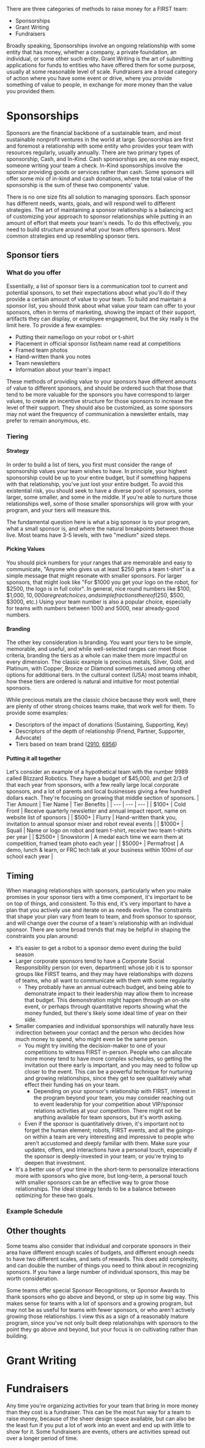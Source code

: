 There are three categories of methods to raise money for a FIRST team:
* Sponsorships
* Grant Writing
* Fundraisers

Broadly speaking, Sponsorships involve an ongoing relationship with some entity that has money, whether a company, a private foundation, an individual, or some other such entity.  Grant Writing is the art of submitting applications for funds to entities who have offered them for some purpose, usually at some reasonable level of scale. Fundraisers are a broad category of action where you have some event or drive, where you provide something of value to people, in exchange for more money than the value you provided them.
# Sponsorships
Sponsors are the financial backbone of a sustainable team, and most sustainable nonprofit ventures in the world at large. Sponsorships are first and foremost a relationship with some entity who provides your team with resources regularly, usually annually. There are two primary types of sponsorship, Cash, and In-Kind. Cash sponsorships are, as one may expect, someone writing your team a check. In-Kind sponsorships involve the sponsor providing goods or services rather than cash. Some sponsors will offer some mix of in-kind and cash donations, where the total value of the sponsorship is the sum of these two components' value.

There is no one size fits all solution to managing sponsors. Each sponsor has different needs, wants, goals, and will respond well to different strategies. The art of maintaining a sponsor relationship is a balancing act of customizing your approach to sponsor relationships while putting in an amount of effort that meets your team's needs. To do this effectively, you need to build structure around what your team offers sponsors. Most common strategies end up resembling sponsor tiers.
## Sponsor tiers
### What do you offer
Essentially, a list of sponsor tiers is a communication tool to current and potential sponsors, to set their expectations about what you'll do if they provide a certain amount of value to your team. To build and maintain a sponsor list, you should think about what value your team can offer to your sponsors, often in terms of marketing, showing the impact of their support, artifacts they can display, or employee engagement, but the sky really is the limit here. To provide a few examples:

* Putting their name/logo on your robot or t-shirt
* Placement in official sponsor list/team name read at competitions
* Framed team photos
* Hand-written thank you notes
* Team newsletters
* Information about your team's impact

These methods of providing value to your sponsors have different amounts of value to different sponsors, and should be ordered such that those that tend to be more valuable for the sponsors you have correspond to larger values, to create an incentive structure for those sponsors to increase the level of their support. They should also be customized, as some sponsors may not want the frequency of communication a newsletter entails, may prefer to remain anonymous, etc.
### Tiering
#### Strategy
In order to build a list of tiers, you first must consider the range of sponsorship values your team wishes to have. In principle, your highest sponsorship could be up to your entire budget, but if something happens with that relationship, you've just lost your entire budget. To avoid this existential risk, you should seek to have a diverse pool of sponsors, some larger, some smaller, and some in the middle. If you're able to nurture those relationships well, some of those smaller sponsorships will grow with your program, and your tiers will measure this.

The fundamental question here is what a big sponsor is to your program, what a small sponsor is, and where the natural breakpoints between those live. Most teams have 3-5 levels, with two "medium" sized steps.
#### Picking Values
You should pick numbers for your ranges that are memorable and easy to communicate, "Anyone who gives us at least $250 gets a team t-shirt" is a simple message that might resonate with smaller sponsors. For larger sponsors, that might look like "For $1000 you get your logo on the robot, for $2500, the logo is in full color". In general, nice round numbers like $100, $1,000, $10,000 are great choices, and simple fractions thereof ($250, $500, $3000, etc.) Using your team number is also a popular choice, especially for teams with numbers between 1000 and 5000, near already-good numbers.
#### Branding
The other key consideration is branding. You want your tiers to be simple, memorable, and useful, and while well-selected ranges can meet those criteria, branding the tiers as a whole can make them more impactful on every dimension. The classic example is precious metals, Silver, Gold, and Platinum, with Copper, Bronze or Diamond sometimes used among other options for additional tiers. In the cultural context (USA) most teams inhabit, how these tiers are ordered is natural and intuitive for most potential sponsors.

While precious metals are the classic choice because they work well, there are plenty of other strong choices teams make, that work well for them. To provide some examples:
* Descriptors of the impact of donations (Sustaining, Supporting, Key)
* Descriptors of the depth of relationship (Friend, Partner, Supporter, Advocate)
* Tiers based on team brand ([2910](https://frcteam2910.org/fundraising/), [6956](https://drive.google.com/file/d/1ffBeHaKky1uDXfdl_CWIXMxBVie5L9vR/view))

#### Putting it all together
Let's consider an example of a hypothetical team with the number 9989 called Blizzard Robotics. They have a budget of $45,000, and get 2/3 of that each year from sponsors, with a few really large local corporate sponsors, and a lot of parents and local businesses giving a few hundred dollars each. They're focusing on growing that middle section of sponsors.
| Tier Amount | Tier Name | Tier Benefits |
| --- | --- | --- |
| $100+  | Cold Front | Receive quarterly newsletter and annual impact report, name on website list of sponsors |
| $500+ | Flurry | Hand-written thank you, invitation to annual sponsor mixer and robot reveal events |
| $1000+ | Squall | Name or logo on robot and team t-shirt, receive two team t-shirts per year |
| $2500+ | Snowstorm |  A medal each time we earn them at competition, framed team photo each year |
| $5000+ | Permafrost | A demo, lunch & learn, or FRC tech talk at your business within 100mi of our school each year |

## Timing
When managing relationships with sponsors, particularly when you make promises in your sponsor tiers with a time component, it's important to be on top of things, and consistent. To this end, it's very important to have a plan that you actively use and iterate on as needs evolve. The constraints that shape your plan vary from team to team, and from sponsor to sponsor, and will change over the course of a team's relationship with an individual sponsor. There are some broad trends that may be helpful in shaping the constraints you plan around:

* It's easier to get a robot to a sponsor demo event during the build season
* Larger corporate sponsors tend to have a Corporate Social Responsibility person (or even, department) whose job it is to sponsor groups like FIRST teams, and they may have relationships with dozens of teams, who all want to communicate with them with some regularity
	* They probably have an annual outreach budget, and being able to demonstrate impact to their leadership may allow them to increase that budget. This demonstration might happen through an on-site event, or perhaps through quantitative reports showing what the money funded, but there's likely some ideal time of year on their side.
* Smaller companies and individual sponsorships will naturally have less indirection between your contact and the person who decides how much money to spend, who might even be the same person. 
	* You might try inviting the decision-maker to one of your competitions to witness FIRST in-person. People who can allocate more money tend to have more complex schedules, so getting the invitation out there early is important, and you may need to follow up closer to the event. This can be a powerful technique for nurturing and growing relationships, since they get to see qualitatively what effect their funding has on your team.
		* Depending on your sponsor's relationship with FIRST, interest in the program beyond your team, you may consider reaching out to event leadership for your competition about VIP/sponsor relations activities at your competition. There might not be anything available for team sponsors, but it's worth asking.
	* Even if the sponsor is quantitatively driven, it's important not to forget the human element; robots, FIRST events, and all the goings-on within a team are very interesting and impressive to people who aren't accustomed and deeply familiar with them. Make sure your updates, offers, and interactions have a personal touch, especially if the sponsor is deeply-invested in your team, or you're trying to deepen that investment.
* It's a better use of your time in the short-term to personalize interactions more with sponsors who give more, but long-term, a personal touch with smaller sponsors can be an effective way to grow those relationships. The ideal strategy tends to be a balance between optimizing for these two goals.

### Example Schedule


## Other thoughts
Some teams also consider that individual and corporate sponsors in their area have different enough scales of budgets, and different enough needs to have two different scales, and sets of rewards. This does add complexity, and can double the number of things you need to think about in recognizing sponsors. If you have a large number of individual sponsors, this may be worth consideration.

Some teams offer special Sponsor Recognitions, or Sponsor Awards to thank sponsors who go above and beyond, or step up in some big way. This makes sense for teams with a lot of sponsors and a growing program, but may not be as useful for teams with fewer sponsors, or who aren't actively growing those relationships. I view this as a sign of a reasonably mature program, since you've not only built deep relationships with sponsors to the point they go above and beyond, but your focus is on cultivating rather than building.
# Grant Writing

# Fundraisers
Any time you're organizing activities for your team that bring in more money than they cost is a fundraiser. This can be the most fun way for a team to raise money, because of the sheer design space available, but can also be the least fun if you put a lot of work into an event and end up with little to show for it. Some fundraisers are events, others are activities spread out over a longer period of time.